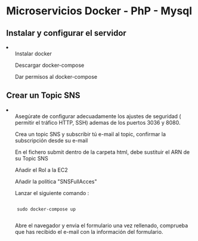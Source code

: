 # Microservicios Docker - PhP - Mysql
<h2>Instalar y configurar el servidor</h2>
<li>
  <ol>Instalar docker</ol>
  <ol>Descargar docker-compose</ol>
  <ol>Dar permisos al docker-compose</ol>
</li>
<h2>Crear un Topic SNS</h2>
<li>
  <ol>Asegúrate de configurar adecuadamente los ajustes de seguridad ( permitir el tráfico HTTP, SSH) ademas de los puertos 3036 y 8080.</ol>
  <ol>Crea un topic SNS y subscribir tú e-mail al topic, confirmar la subscripción desde su e-mail</ol>
  <ol>En el fichero submit dentro de la carpeta html, debe sustituir el ARN de su Topic SNS</ol>
  <ol>Añadir el Rol a la EC2</ol>
  <ol>Añadir la política "SNSFullAcces"</ol>
  <ol>Lanzar el siguiente comando : </ol>
    <pre><code>
    sudo docker-compose up
    </pre></code>
  
  <ol>Abre el navegador y envia el formulario una vez rellenado, comprueba que has recibido el e-mail con la información del formulario. </ol>
</li>

